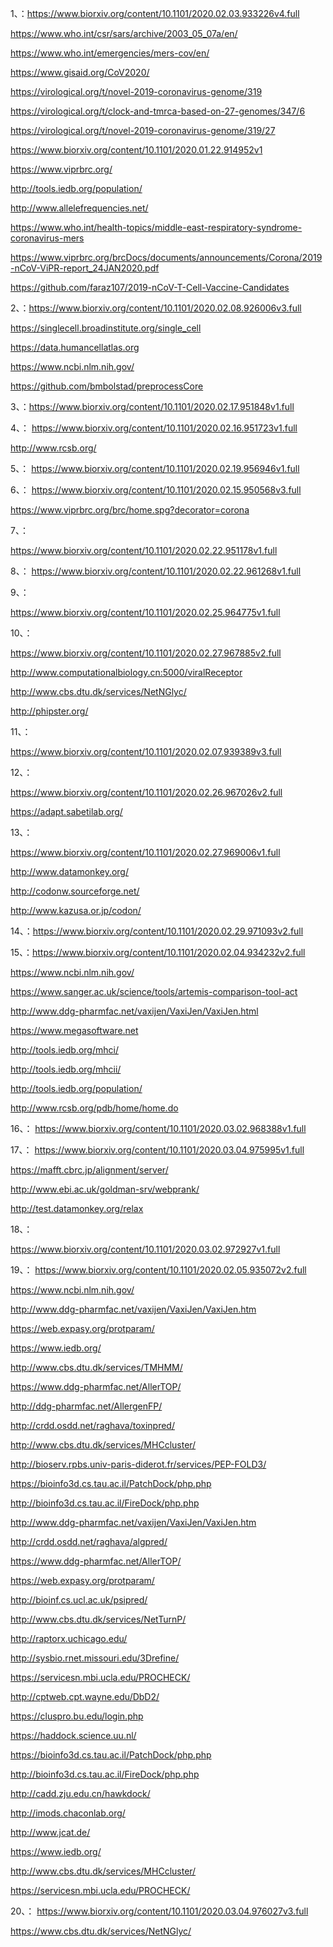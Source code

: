 



1、：https://www.biorxiv.org/content/10.1101/2020.02.03.933226v4.full

https://www.who.int/csr/sars/archive/2003_05_07a/en/


https://www.who.int/emergencies/mers-cov/en/



https://www.gisaid.org/CoV2020/


https://virological.org/t/novel-2019-coronavirus-genome/319


https://virological.org/t/clock-and-tmrca-based-on-27-genomes/347/6


https://virological.org/t/novel-2019-coronavirus-genome/319/27



https://www.biorxiv.org/content/10.1101/2020.01.22.914952v1


https://www.viprbrc.org/


http://tools.iedb.org/population/


http://www.allelefrequencies.net/


https://www.who.int/health-topics/middle-east-respiratory-syndrome-coronavirus-mers



https://www.viprbrc.org/brcDocs/documents/announcements/Corona/2019-nCoV-ViPR-report_24JAN2020.pdf



https://github.com/faraz107/2019-nCoV-T-Cell-Vaccine-Candidates



2、：https://www.biorxiv.org/content/10.1101/2020.02.08.926006v3.full



https://singlecell.broadinstitute.org/single_cell



https://data.humancellatlas.org


https://www.ncbi.nlm.nih.gov/


https://github.com/bmbolstad/preprocessCore


3、：https://www.biorxiv.org/content/10.1101/2020.02.17.951848v1.full


4、：
https://www.biorxiv.org/content/10.1101/2020.02.16.951723v1.full


http://www.rcsb.org/


5、：
https://www.biorxiv.org/content/10.1101/2020.02.19.956946v1.full

6、：
https://www.biorxiv.org/content/10.1101/2020.02.15.950568v3.full


https://www.viprbrc.org/brc/home.spg?decorator=corona


7、：

https://www.biorxiv.org/content/10.1101/2020.02.22.951178v1.full

8、：
https://www.biorxiv.org/content/10.1101/2020.02.22.961268v1.full

9、：

https://www.biorxiv.org/content/10.1101/2020.02.25.964775v1.full


10、：

https://www.biorxiv.org/content/10.1101/2020.02.27.967885v2.full


http://www.computationalbiology.cn:5000/viralReceptor


http://www.cbs.dtu.dk/services/NetNGlyc/


http://phipster.org/



11、：

https://www.biorxiv.org/content/10.1101/2020.02.07.939389v3.full


12、：

https://www.biorxiv.org/content/10.1101/2020.02.26.967026v2.full



https://adapt.sabetilab.org/



13、：

https://www.biorxiv.org/content/10.1101/2020.02.27.969006v1.full


http://www.datamonkey.org/


http://codonw.sourceforge.net/


http://www.kazusa.or.jp/codon/



14、：https://www.biorxiv.org/content/10.1101/2020.02.29.971093v2.full

15、：https://www.biorxiv.org/content/10.1101/2020.02.04.934232v2.full


https://www.ncbi.nlm.nih.gov/



https://www.sanger.ac.uk/science/tools/artemis-comparison-tool-act



http://www.ddg-pharmfac.net/vaxijen/VaxiJen/VaxiJen.html



https://www.megasoftware.net



http://tools.iedb.org/mhci/



http://tools.iedb.org/mhcii/



http://tools.iedb.org/population/



http://www.rcsb.org/pdb/home/home.do



16、：
https://www.biorxiv.org/content/10.1101/2020.03.02.968388v1.full

17、：
https://www.biorxiv.org/content/10.1101/2020.03.04.975995v1.full



https://mafft.cbrc.jp/alignment/server/


http://www.ebi.ac.uk/goldman-srv/webprank/


http://test.datamonkey.org/relax


18、：

https://www.biorxiv.org/content/10.1101/2020.03.02.972927v1.full


19、：
https://www.biorxiv.org/content/10.1101/2020.02.05.935072v2.full



https://www.ncbi.nlm.nih.gov/



http://www.ddg-pharmfac.net/vaxijen/VaxiJen/VaxiJen.htm



https://web.expasy.org/protparam/



https://www.iedb.org/


http://www.cbs.dtu.dk/services/TMHMM/


https://www.ddg-pharmfac.net/AllerTOP/


http://ddg-pharmfac.net/AllergenFP/


http://crdd.osdd.net/raghava/toxinpred/


http://www.cbs.dtu.dk/services/MHCcluster/


http://bioserv.rpbs.univ-paris-diderot.fr/services/PEP-FOLD3/


https://bioinfo3d.cs.tau.ac.il/PatchDock/php.php


http://bioinfo3d.cs.tau.ac.il/FireDock/php.php



http://www.ddg-pharmfac.net/vaxijen/VaxiJen/VaxiJen.htm


http://crdd.osdd.net/raghava/algpred/


https://www.ddg-pharmfac.net/AllerTOP/


https://web.expasy.org/protparam/


http://bioinf.cs.ucl.ac.uk/psipred/


http://www.cbs.dtu.dk/services/NetTurnP/


http://raptorx.uchicago.edu/



http://sysbio.rnet.missouri.edu/3Drefine/


https://servicesn.mbi.ucla.edu/PROCHECK/


http://cptweb.cpt.wayne.edu/DbD2/

https://cluspro.bu.edu/login.php

https://haddock.science.uu.nl/


https://bioinfo3d.cs.tau.ac.il/PatchDock/php.php



http://bioinfo3d.cs.tau.ac.il/FireDock/php.php


http://cadd.zju.edu.cn/hawkdock/


http://imods.chaconlab.org/


http://www.jcat.de/


https://www.iedb.org/


http://www.cbs.dtu.dk/services/MHCcluster/


https://servicesn.mbi.ucla.edu/PROCHECK/



20、：
https://www.biorxiv.org/content/10.1101/2020.03.04.976027v3.full


https://www.cbs.dtu.dk/services/NetNGlyc/




